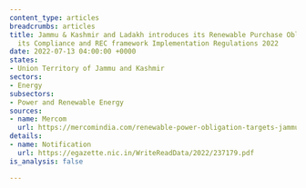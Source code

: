 ```yaml
---
content_type: articles
breadcrumbs: articles
title: Jammu & Kashmir and Ladakh introduces its Renewable Purchase Obligation (RPO),
  its Compliance and REC framework Implementation Regulations 2022
date: 2022-07-13 04:00:00 +0000
states:
- Union Territory of Jammu and Kashmir
sectors:
- Energy
subsectors:
- Power and Renewable Energy
sources:
- name: Mercom
  url: https://mercomindia.com/renewable-power-obligation-targets-jammu-kashmir-ladakh/
details:
- name: Notification
  url: https://egazette.nic.in/WriteReadData/2022/237179.pdf
is_analysis: false

---
```

